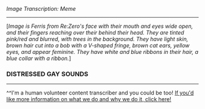 *Image Transcription: Meme*

---

[*Image is Ferris from Re:Zero's face with their mouth and eyes wide open, and their fingers reaching over their behind their head. They are tinted pink/red and blurred, with trees in the background. They have light skin, brown hair cut into a bob with a V-shaped fringe, brown cat ears, yellow eyes, and appear feminine. They have white and blue ribbons in their hair, a blue collar with a ribbon.*] 

### DISTRESSED GAY SOUNDS

---

^^I'm&#32;a&#32;human&#32;volunteer&#32;content&#32;transcriber&#32;and&#32;you&#32;could&#32;be&#32;too!&#32;[If&#32;you'd&#32;like&#32;more&#32;information&#32;on&#32;what&#32;we&#32;do&#32;and&#32;why&#32;we&#32;do&#32;it,&#32;click&#32;here!](https://www.reddit.com/r/TranscribersOfReddit/wiki/index)

